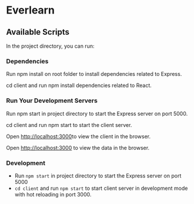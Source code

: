 # Everlearn

## Available Scripts

In the project directory, you can run:

### Dependencies

Run npm install on root folder to install dependencies related to Express.

cd client and run npm install dependencies related to React.

### Run Your Development Servers

Run npm start in project directory to start the Express server on port 5000.

cd client and run npm start to start the client server.

Open [http://localhost:3000](http://localhost:3000)to view the client in the browser.

Open [http://localhost:3000](http://localhost:5000) to view the data in the browser.

### Development

- Run `npm start` in project directory to start the Express server on port 5000
- `cd client` and run `npm start` to start client server in development mode with hot reloading in port 3000.